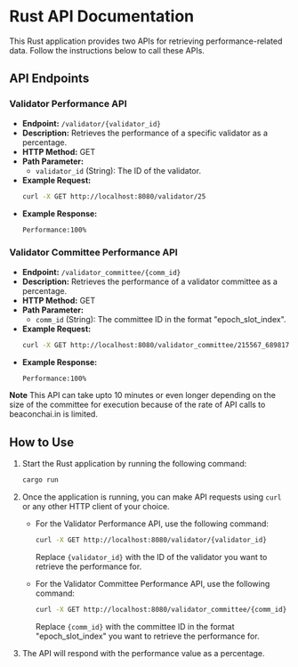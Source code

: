 
# Rust API Documentation

This Rust application provides two APIs for retrieving performance-related data. Follow the instructions below to call these APIs.

## API Endpoints

### Validator Performance API

- **Endpoint:** `/validator/{validator_id}`
- **Description:** Retrieves the performance of a specific validator as a percentage.
- **HTTP Method:** GET
- **Path Parameter:**
  - `validator_id` (String): The ID of the validator.
- **Example Request:**
  ```bash
  curl -X GET http://localhost:8080/validator/25
  ```
- **Example Response:**
  ```bash
  Performance:100%
  ```

### Validator Committee Performance API

- **Endpoint:** `/validator_committee/{comm_id}`
- **Description:** Retrieves the performance of a validator committee as a percentage.
- **HTTP Method:** GET
- **Path Parameter:**
  - `comm_id` (String): The committee ID in the format "epoch_slot_index".
- **Example Request:**
  ```bash
  curl -X GET http://localhost:8080/validator_committee/215567_6898175_3
  ```
- **Example Response:**
  ```bash
  Performance:100%
  ```
**Note** This API can take upto 10 minutes or even longer depending on the size of the committee for execution because of the rate of API calls to beaconchai.in is limited.

## How to Use

1. Start the Rust application by running the following command:
   ```bash
   cargo run
   ```

2. Once the application is running, you can make API requests using `curl` or any other HTTP client of your choice.

   - For the Validator Performance API, use the following command:
     ```bash
     curl -X GET http://localhost:8080/validator/{validator_id}
     ```
     Replace `{validator_id}` with the ID of the validator you want to retrieve the performance for.

   - For the Validator Committee Performance API, use the following command:
     ```bash
     curl -X GET http://localhost:8080/validator_committee/{comm_id}
     ```
     Replace `{comm_id}` with the committee ID in the format "epoch_slot_index" you want to retrieve the performance for.

3. The API will respond with the performance value as a percentage.


